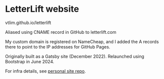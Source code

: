 # LetterLift website

vtlim.github.io/letterlift

Aliased using CNAME record in GitHub to letterlift.com

My custom domain is registered on NameCheap, and I added the A records there to point to the IP addresses for GitHub Pages.

Originally built as a Gatsby site (December 2022).
Relaunched using Bootstrap in June 2024.

For infra details, see [personal site repo](github.com/vtlim/vtlim.github.io).


